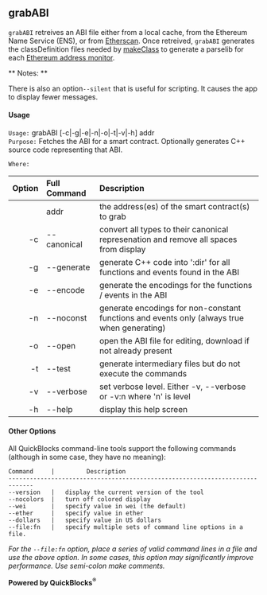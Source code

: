 ## grabABI

`grabABI` retreives an ABI file either from a local cache, from the Ethereum Name Service (ENS), or from [Etherscan](http://etherscan.io). Once retreived, `grabABI` generates the classDefinition files needed by [makeClass](../makeClass) to generate a parselib for each [Ethereum address monitor](../../monitors).

** Notes: **

There is also an option`--silent` that is useful for scripting. It causes the app to display fewer messages.
#### Usage

`Usage:`    grabABI [-c|-g|-e|-n|-o|-t|-v|-h] addr  
`Purpose:`  Fetches the ABI for a smart contract. Optionally generates C++ source code representing that ABI.
             
`Where:`  

| Option | Full Command | Description |
| -------: | :------- | :------- |
|  | addr | the address(es) of the smart contract(s) to grab |
| -c | --canonical | convert all types to their canonical represenation and remove all spaces from display |
| -g | --generate | generate C++ code into ':dir' for all functions and events found in the ABI |
| -e | --encode | generate the encodings for the functions / events in the ABI |
| -n | --noconst | generate encodings for non-constant functions and events only (always true when generating) |
| -o | --open | open the ABI file for editing, download if not already present |
| -t | --test | generate intermediary files but do not execute the commands |
| -v | --verbose | set verbose level. Either -v, --verbose or -v:n where 'n' is level |
| -h | --help | display this help screen |

#### Other Options

All QuickBlocks command-line tools support the following commands (although in some case, they have no meaning):

    Command     |         Description
    -----------------------------------------------------------------------------
    --version   |   display the current version of the tool
    --nocolors  |   turn off colored display
    --wei       |   specify value in wei (the default)
    --ether     |   specify value in ether
    --dollars   |   specify value in US dollars
    --file:fn   |   specify multiple sets of command line options in a file.

*For the `--file:fn` option, place a series of valid command lines in a file and use the above option. In some cases, this option may significantly improve performance. Use semi-colon make comments.*

**Powered by QuickBlocks<sup>&reg;</sup>**

